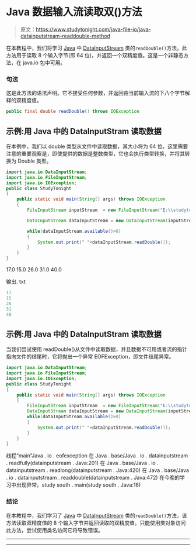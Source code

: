 # Java 数据输入流读取双()方法

> 原文：<https://www.studytonight.com/java-file-io/java-datainputstream-readdouble-method>

在本教程中，我们将学习 [Java](https://www.studytonight.com/java/) 中 [DataInputStream](https://www.studytonight.com/java-file-io/java-datainputstream-class) 类的`readDouble()`方法。此方法用于读取 8 个输入字节(即 64 位)，并返回一个双精度值。这是一个非静态方法，在 java.io 包中可用。

### 句法

这是此方法的语法声明。它不接受任何参数，并返回由当前输入流的下八个字节解释的双精度值。

```java
public final double readDouble() throws IOException
```

## 示例:用 Java 中的 DataInputStram 读取数据

在本例中，我们以 double 类型从文件中读取数据，其大小将为 64 位，这里需要注意的重要观察是，即使提供的数据是整数类型，它也会执行类型转换，并将其转换为 Double 类型。

```java
import java.io.DataInputStream;
import java.io.FileInputStream;
import java.io.IOException;
public class StudyTonight 
{
	public static void main(String[] args) throws IOException 
	{ 
		FileInputStream inputStream  = new FileInputStream("E:\\studytonight\\output.txt"); 

		DataInputStream dataInputStream = new DataInputStream(inputStream); 

		while(dataInputStream.available()>0)
		{	           
            System.out.print(" "+dataInputStream.readDouble());  
        }  
	}  
}
```

17.0
15.0
26.0
31.0
40.0

输出. txt

```java
17
15
26
31
40
```

## 示例:用 Java 中的 DataInputStram 读取数据

当我们尝试使用 readDouble()从文件中读取数据，并且数据不可用或者流的指针指向文件的结尾时，它将抛出一个异常 EOFException，即文件结尾异常。

```java
import java.io.DataInputStream;
import java.io.FileInputStream;
import java.io.IOException;
public class StudyTonight 
{
	public static void main(String[] args) throws IOException 
	{ 
		FileInputStream inputStream  = new FileInputStream("E:\\studytonight\\file.txt"); 
		DataInputStream dataInputStream = new DataInputStream(inputStream); 
		while(dataInputStream.available()>0)
		{	           
            System.out.print(" "+dataInputStream.readDouble());  
        }  
	}  
}
```

线程“main”Java . io . eofexception
在 Java . base/Java . io . datainputstream . readfully(datainputstream . Java:201)
在 Java . base/Java . io . datainputstream . readlong(datainputstream . Java:420)
在 Java . base/Java . io . datainputstream . readdouble(datainputstream . Java:472)
在今晚的学习中出现异常。study south . main(study south . Java:16)

### 结论

在本教程中，我们学习了 [Java](https://www.studytonight.com/java/) 中 [DataInputStream](https://www.studytonight.com/java-file-io/java-datainputstream-class) 类的`readDouble()`方法，该方法读取双精度值的 8 个输入字节并返回读取的双精度值。只能使用类对象访问此方法，尝试使用类名访问它将导致错误。

* * *

* * *